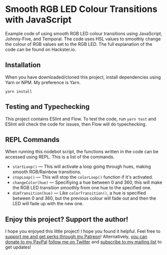 # Smooth RGB LED Colour Transitions with JavaScript

Example code of using smooth RGB LED colour transitions using JavaScript, Johnny-Five, and Temporal. The code uses HSL values to smoothly change the colour of RGB values set to the RGB LED. The full explanation of the code can be found on Hackster.io.

## Installation

When you have downloaded/cloned this project, install dependencies using Yarn or NPM. My preference is Yarn.

```
yarn install
```

## Testing and Typechecking

This project contains ESlint and Flow. To test the code, run `yarn test` and ESlint will check the code for issues, then Flow will do typechecking.

## REPL Commands

When running this nodebot script, the functions written in the code can be accessed using REPL. This is a list of the commands.

- `startLoop()` — This will activate a loop going through hues, making smooth RGB/Rainbow transitions.
- `stopLoop()` — This will stop the `colorLoop()` function if it's activated.
- `changeColor(hue)` — Specifiying a hue between 0 and 360, this will make the RGB LED transition smoothly from one hue to the specified one.
- `dimTransition(hue)` — Like `colorTransition()`, a hue is specified between 0 and 360, but the previous colour will fade out and then the LED will fade up with the new one.

## Enjoy this project? Support the author!

I hope you enjoyed this little project! I hope you found it helpful. Feel free to [support me and get perks through my Patreon](https://www.patreon.com/IainIsCreative)! Alternatively, [you can donate to my PayPal](https://paypal.me/IainIsCreative) [follow me on Twitter](https://twitter.com/IainIsCreative) and [subscribe to my mailing list](http://iain.is/) to get updates!
